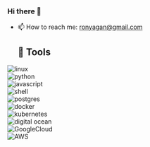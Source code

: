 ### Hi there 👋

<!--
**ron93/ron93** is a ✨ _special_ ✨ repository because its `README.md` (this file) appears on your GitHub profile.

Here are some ideas to get you started:
- 🔭 I’m currently working on ...
- 🌱 I’m currently learning ...
- 👯 I’m looking to collaborate on ...
- 🤔 I’m looking for help with ...
- 💬 Ask me about ...
- 😄 Pronouns: ...
- ⚡ Fun fact: ...

-->
- 📫 How to reach me: ronyagan@gmail.com

  ## 🔧 Tools

![linux](https://img.shields.io/badge/OS-Linux-informational?style=flat&logo=linux&logoColor=white&color=2bbc8a) <br>
![python](https://img.shields.io/badge/Code-Python-informational?style=flat&logo=python&logoColor=white&color=2bbc8a)<br>
![javascript](https://img.shields.io/badge/Code-JavaScript-informational?style=flat&logo=javascript&logoColor=white&color=2bbc8a)<br>
![shell](https://img.shields.io/badge/Shell-Bash-informational?style=flat&logo=gnu-bash&logoColor=white&color=2bbc8a)<br>
![postgres](https://img.shields.io/badge/Tools-PostgreSQL-informational?style=flat&logo=postgresql&logoColor=white&color=2bbc8a)<br>
![docker](https://img.shields.io/badge/Tools-Docker-informational?style=flat&logo=docker&logoColor=white&color=2bbc8a)<br>
![kubernetes](https://img.shields.io/badge/Tools-Kubernetes-informational?style=flat&logo=kubernetes&logoColor=white&color=2bbc8a)<br>
![digital ocean](https://img.shields.io/badge/Cloud-Digital_Ocean-informational?style=flat&logo=digitalocean&logoColor=white&color=2bbc8a)<br>
![GoogleCloud](https://img.shields.io/badge/Cloud-GoogleCloudPlatform-informational?style=flat&logo=Google&logoColor=white&color=2bbc8a)<br>
![AWS](https://img.shields.io/badge/Cloud-AWS-informational?style=flat&logo=aws&logoColor=white&color=2bbc8a)<br>





